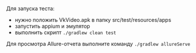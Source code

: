 Для запуска теста:
- нужно положить VkVideo.apk в папку src/test/resources/apps
- запустить appium и эмулятор
- выполнить скрипт `./gradlew clean test`

Для просмотра Allure-отчета выполните команду `./gradlew allureServe`
